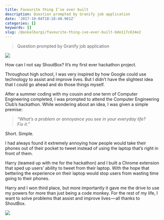 ```yaml
---
title: Favourite thing I’ve ever built
description: Question prompted by Granify job application
date: '2017-10-04T18:18:40.961Z'
categories: []
keywords: []
slug: /@askalburgi/favourite-thing-ive-ever-built-bde117c634e2
---
```


> Question prompted by Granify job application

![](https://cdn-images-1.medium.com/max/800/1*3_pVQ9n_GCOr21L_hhVuJQ.png)

How can I not say ShoutBox? It’s my first ever hackathon project.

Throughout high school, I was very inspired by how Google could use technology to assist and improve lives. But I didn’t have the slightest idea that I could go ahead and do those things myself.

After a summer coding with my cousin and one term of Computer Engineering completed, I was prompted to attend the Computer Engineering Club’s hackathon. While wondering about an idea, I was given a simple premise:

> _“What’s a problem or annoyance you see in your everyday life? Fix it.”_

Short. Simple.

I had always found it extremely annoying how people would take their phones out of their pocket to tweet instead of using the laptop that’s right in front of them.

Harry (teamed up with me for the hackathon) and I built a Chrome extension that sped up users’ ability to tweet from their laptop. With the hope that bettering the experience on their laptop would stop users from wasting time going to their phones.

Harry and I won third place, but more importantly it gave me the drive to use my powers for more than just being a code monkey. For the rest of my life, I want to solve problems that assist and improve lives — all thanks to ShoutBox.

![](https://cdn-images-1.medium.com/max/800/0*l7XLh6RV-kFx7bsA.)